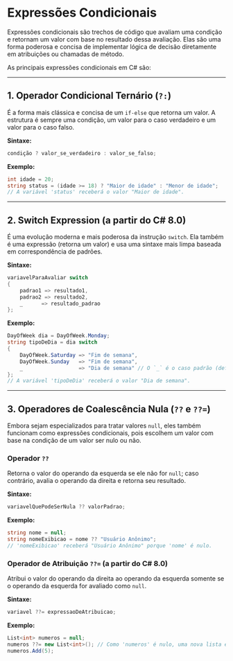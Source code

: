 # Expressões Condicionais

Expressões condicionais são trechos de código que avaliam uma condição e retornam um valor com base no resultado dessa avaliação. Elas são uma forma poderosa e concisa de implementar lógica de decisão diretamente em atribuições ou chamadas de método.

As principais expressões condicionais em C# são:

---

## 1. Operador Condicional Ternário (`?:`)

É a forma mais clássica e concisa de um `if-else` que retorna um valor. A estrutura é sempre uma condição, um valor para o caso verdadeiro e um valor para o caso falso.

**Sintaxe:**

```csharp
condição ? valor_se_verdadeiro : valor_se_falso;
```

**Exemplo:**

```csharp
int idade = 20;
string status = (idade >= 18) ? "Maior de idade" : "Menor de idade";
// A variável 'status' receberá o valor "Maior de idade".
```

---

## 2. Switch Expression (a partir do C# 8.0)

É uma evolução moderna e mais poderosa da instrução `switch`. Ela também é uma expressão (retorna um valor) e usa uma sintaxe mais limpa baseada em correspondência de padrões.

**Sintaxe:**

```csharp
variavelParaAvaliar switch
{
    padrao1 => resultado1,
    padrao2 => resultado2,
    _      => resultado_padrao
};
```

**Exemplo:**

```csharp
DayOfWeek dia = DayOfWeek.Monday;
string tipoDeDia = dia switch
{
    DayOfWeek.Saturday => "Fim de semana",
    DayOfWeek.Sunday   => "Fim de semana",
    _                  => "Dia de semana" // O `_` é o caso padrão (default)
};
// A variável 'tipoDeDia' receberá o valor "Dia de semana".
```

---

## 3. Operadores de Coalescência Nula (`??` e `??=`)

Embora sejam especializados para tratar valores `null`, eles também funcionam como expressões condicionais, pois escolhem um valor com base na condição de um valor ser nulo ou não.

### Operador `??`

Retorna o valor do operando da esquerda se ele não for `null`; caso contrário, avalia o operando da direita e retorna seu resultado.

**Sintaxe:**

```csharp
variavelQuePodeSerNula ?? valorPadrao;
```

**Exemplo:**

```csharp
string nome = null;
string nomeExibicao = nome ?? "Usuário Anônimo";
// 'nomeExibicao' receberá "Usuário Anônimo" porque 'nome' é nulo.
```

### Operador de Atribuição `??=` (a partir do C# 8.0)

Atribui o valor do operando da direita ao operando da esquerda somente se o operando da esquerda for avaliado como `null`.

**Sintaxe:**

```csharp
variavel ??= expressaoDeAtribuicao;
```

**Exemplo:**

```csharp
List<int> numeros = null;
numeros ??= new List<int>(); // Como 'numeros' é nulo, uma nova lista é atribuída a ele.
numeros.Add(5);
```
